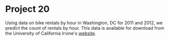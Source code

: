 # Project 20

Using data on bike rentals by hour in Washington, DC for 2011 and 2012, we predict the count of rentals by hour.  This data is available for download from the University of California Irvine's [website](http://archive.ics.uci.edu/ml/datasets/Bike+Sharing+Dataset).
